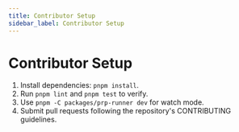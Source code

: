 ```yaml
---
title: Contributor Setup
sidebar_label: Contributor Setup
---
```


# Contributor Setup

1. Install dependencies: `pnpm install`.
2. Run `pnpm lint` and `pnpm test` to verify.
3. Use `pnpm -C packages/prp-runner dev` for watch mode.
4. Submit pull requests following the repository's CONTRIBUTING guidelines.
